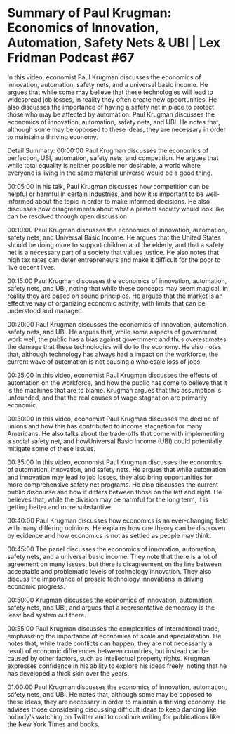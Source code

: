 # Summary of Paul Krugman: Economics of Innovation, Automation, Safety Nets & UBI | Lex Fridman Podcast #67

In this video, economist Paul Krugman discusses the economics of innovation, automation, safety nets, and a universal basic income. He argues that while some may believe that these technologies will lead to widespread job losses, in reality they often create new opportunities. He also discusses the importance of having a safety net in place to protect those who may be affected by automation.
Paul Krugman discusses the economics of innovation, automation, safety nets, and UBI. He notes that, although some may be opposed to these ideas, they are necessary in order to maintain a thriving economy.

Detail Summary: 
00:00:00
Paul Krugman discusses the economics of perfection, UBI, automation, safety nets, and competition. He argues that while total equality is neither possible nor desirable, a world where everyone is living in the same material universe would be a good thing.

00:05:00
In his talk, Paul Krugman discusses how competition can be helpful or harmful in certain industries, and how it is important to be well-informed about the topic in order to make informed decisions. He also discusses how disagreements about what a perfect society would look like can be resolved through open discussion.

00:10:00
Paul Krugman discusses the economics of innovation, automation, safety nets, and Universal Basic Income. He argues that the United States should be doing more to support children and the elderly, and that a safety net is a necessary part of a society that values justice. He also notes that high tax rates can deter entrepreneurs and make it difficult for the poor to live decent lives.

00:15:00
Paul Krugman discusses the economics of innovation, automation, safety nets, and UBI, noting that while these concepts may seem magical, in reality they are based on sound principles. He argues that the market is an effective way of organizing economic activity, with limits that can be understood and managed.

00:20:00
Paul Krugman discusses the economics of innovation, automation, safety nets, and UBI. He argues that, while some aspects of government work well, the public has a bias against government and thus overestimates the damage that these technologies will do to the economy. He also notes that, although technology has always had a impact on the workforce, the current wave of automation is not causing a wholesale loss of jobs.

00:25:00
In this video, economist Paul Krugman discusses the effects of automation on the workforce, and how the public has come to believe that it is the machines that are to blame. Krugman argues that this assumption is unfounded, and that the real causes of wage stagnation are primarily economic.

00:30:00
In this video, economist Paul Krugman discusses the decline of unions and how this has contributed to income stagnation for many Americans. He also talks about the trade-offs that come with implementing a social safety net, and howUniversal Basic Income (UBI) could potentially mitigate some of these issues.

00:35:00
In this video, economist Paul Krugman discusses the economics of automation, innovation, and safety nets. He argues that while automation and innovation may lead to job losses, they also bring opportunities for more comprehensive safety net programs. He also discusses the current public discourse and how it differs between those on the left and right. He believes that, while the division may be harmful for the long term, it is getting better and more substantive.

00:40:00
Paul Krugman discusses how economics is an ever-changing field with many differing opinions. He explains how one theory can be disproven by evidence and how economics is not as settled as people may think.

00:45:00
The panel discusses the economics of innovation, automation, safety nets, and a universal basic income. They note that there is a lot of agreement on many issues, but there is disagreement on the line between acceptable and problematic levels of technology innovation. They also discuss the importance of prosaic technology innovations in driving economic progress.

00:50:00
Krugman discusses the economics of innovation, automation, safety nets, and UBI, and argues that a representative democracy is the least bad system out there.

00:55:00
Paul Krugman discusses the complexities of international trade, emphasizing the importance of economies of scale and specialization. He notes that, while trade conflicts can happen, they are not necessarily a result of economic differences between countries, but instead can be caused by other factors, such as intellectual property rights. Krugman expresses confidence in his ability to explore his ideas freely, noting that he has developed a thick skin over the years.

01:00:00
Paul Krugman discusses the economics of innovation, automation, safety nets, and UBI. He notes that, although some may be opposed to these ideas, they are necessary in order to maintain a thriving economy. He advises those considering discussing difficult ideas to keep dancing like nobody's watching on Twitter and to continue writing for publications like the New York Times and books.

